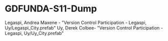 # GDFUNDA-S11-Dump
Legaspi, Andrea Maxene - "Version Control Participation - Legaspi, Uy/Legaspi_City.prefab"
Uy, Derek Colbee- "Version Control Participation - Legaspi, Uy/Uy_City.prefab"
